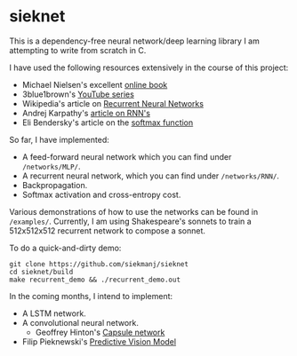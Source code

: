 # sieknet
This is a dependency-free neural network/deep learning library I am attempting to write from scratch in C. 

I have used the following resources extensively in the course of this project:

  * Michael Nielsen's excellent [online book](http://www.neuralnetworksanddeeplearning.com)
  * 3blue1brown's [YouTube series](https://www.youtube.com/watch?v=aircAruvnKk&list=PLZHQObOWTQDNU6R1_67000Dx_ZCJB-3pi)
  * Wikipedia's article on [Recurrent Neural Networks](https://en.wikipedia.org/wiki/Recurrent_neural_network) 
  * Andrej Karpathy's [article on RNN's](http://karpathy.github.io/2015/05/21/rnn-effectiveness/)
  * Eli Bendersky's article on the [softmax function](https://eli.thegreenplace.net/2016/the-softmax-function-and-its-derivative/)
   
So far, I have implemented:
  * A feed-forward neural network which you can find under `/networks/MLP/`. 
  * A recurrent neural network, which you can find under `/networks/RNN/`. 
  * Backpropagation.
  * Softmax activation and cross-entropy cost.
  
Various demonstrations of how to use the networks can be found in `/examples/`. Currently, I am  using Shakespeare's sonnets to train a 512x512x512 recurrent network to compose a sonnet. 

To do a quick-and-dirty demo:

```
git clone https://github.com/siekmanj/sieknet
cd sieknet/build
make recurrent_demo && ./recurrent_demo.out
```
  
In the coming months, I intend to implement:
  * A LSTM network.
  * A convolutional neural network.
    * Geoffrey Hinton's [Capsule network](https://en.wikipedia.org/wiki/Capsule_neural_network)
  * Filip Pieknewski's [Predictive Vision Model](https://blog.piekniewski.info/2016/11/04/predictive-vision-in-a-nutshell/)
